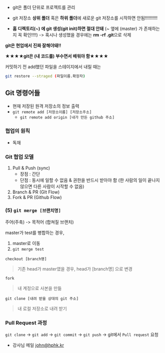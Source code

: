 * git은 폴더 단위로 프로젝트를 관리

* git 저장소 **상위 폴더** 혹은 **하위 폴더**에 새로운 git 저장소를 시작하면 안됨!!!!!!!!!!
* **홈 디렉토리(~) 에 git 생성(git init)하면 절대 안돼**
  (~ 옆에 (master) 가 존재하는지 꼭 확인!!!!)
  -> 혹시나 생성했을 경우에는 **rm -rf .git**으로 삭제

**git은 현업에서 진짜 잘해야돼!!** 

**★★★★git은 (내 코드를) 부수면서 배워야 함★★★★**



커밋하기 전 add했던 파일을 스테이지에서 내릴 때는

```sh
git restore --straged (파일이름.확장자)
```



## Git 명령어들

* 현재 저장된 원격 저장소의 정보 출력
* `git remote add [저장소이름] [저장소주소]`
  * `git remote add origin [내가 만든 github 주소]`



### 협업의 원칙

* 독재



### Git 협업 모델

1. Pull & Push (sync)
   - 장점 : 간단
   - 단점 : 동시에 일할 수 없음 & 권한을 반드시 받아야 함
     (한 사람의 일이 끝나지 않으면 다른 사람이 시작할 수 없음)
2. Branch & PR (GIt Flow)
3. Fork & PR (Github Flow)



### (5) `git merge [브랜치명]`

주어(주축) -> 목적어 (합쳐질 브랜치)

master가 test를 병합하는 경우,

1. master로 이동
2. `git merge test`



`checkout [branch명]`

> 기존 head가 master였을 경우, head가 [branch명] 으로 변경



`fork`

> 내 계정으로 사본을 만듦



`git clone [내려 받을 상대의 git 주소]`

> 내 로컬 저장소로 내려 받기



### Pull Request 과정

`git clone` -> `git add` -> `git commit` -> `git push` -> git에서 `Pull request` 요청



* 강사님 메일 john@hphk.kr